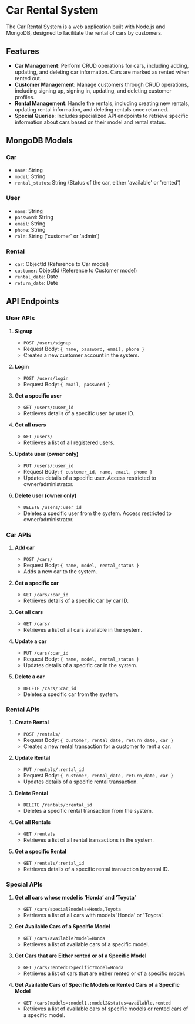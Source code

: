 # Car Rental System

The Car Rental System is a web application built with Node.js and MongoDB, designed to facilitate the rental of cars by customers.

## Features

- **Car Management**: Perform CRUD operations for cars, including adding, updating, and deleting car information. Cars are marked as rented when rented out.
- **Customer Management**: Manage customers through CRUD operations, including signing up, signing in, updating, and deleting customer profiles.
- **Rental Management**: Handle the rentals, including creating new rentals, updating rental information, and deleting rentals once returned.
- **Special Queries**: Includes specialized API endpoints to retrieve specific information about cars based on their model and rental status.

## MongoDB Models

### Car
- `name`: String 
- `model`: String 
- `rental_status`: String (Status of the car, either 'available' or 'rented')

### User
- `name`: String 
- `password`: String 
- `email`: String 
- `phone`: String 
- `role`: String ('customer' or 'admin')
### Rental
- `car`: ObjectId (Reference to Car model)
- `customer`: ObjectId (Reference to Customer model)
- `rental_date`: Date 
- `return_date`: Date 

## API Endpoints

### User APIs

1. **Signup**
   - `POST /users/signup`
   - Request Body: `{ name, password, email, phone }`
   - Creates a new customer account in the system.

2. **Login**
   - `POST /users/login`
   - Request Body: `{ email, password }`
    
3. **Get a specific user**
   - `GET /users/:user_id`
   - Retrieves details of a specific user by user ID.

4. **Get all users**
   - `GET /users/`
   - Retrieves a list of all registered users.

5. **Update user (owner only)**
   - `PUT /users/:user_id`
   - Request Body: `{ customer_id, name, email, phone }`
   - Updates details of a specific user. Access restricted to owner/administrator.

6. **Delete user (owner only)**
   - `DELETE /users/:user_id`
   - Deletes a specific user from the system. Access restricted to owner/administrator.

### Car APIs

1. **Add car**
   - `POST /cars/`
   - Request Body: `{ name, model, rental_status }`
   - Adds a new car to the system.

2. **Get a specific car**
   - `GET /cars/:car_id`
   - Retrieves details of a specific car by car ID.

3. **Get all cars**
   - `GET /cars/`
   - Retrieves a list of all cars available in the system.

4. **Update a car**
   - `PUT /cars/:car_id`
   - Request Body: `{ name, model, rental_status }`
   - Updates details of a specific car in the system.

5. **Delete a car**
   - `DELETE /cars/:car_id`
   - Deletes a specific car from the system.

### Rental APIs

1. **Create Rental**
   - `POST /rentals/`
   - Request Body: `{ customer, rental_date, return_date, car }`
   - Creates a new rental transaction for a customer to rent a car.

2. **Update Rental**
   - `PUT /rentals/:rental_id`
   - Request Body: `{ customer, rental_date, return_date, car }`
   - Updates details of a specific rental transaction.

3. **Delete Rental**
   - `DELETE /rentals/:rental_id`
   - Deletes a specific rental transaction from the system.

4. **Get all Rentals**
   - `GET /rentals`
   - Retrieves a list of all rental transactions in the system.

5. **Get a specific Rental**
   - `GET /rentals/:rental_id`
   - Retrieves details of a specific rental transaction by rental ID.

### Special APIs

1. **Get all cars whose model is ‘Honda’ and ‘Toyota’**
   - `GET /cars/special?models=Honda,Toyota`
   - Retrieves a list of all cars with models 'Honda' or 'Toyota'.

2. **Get Available Cars of a Specific Model**
   - `GET /cars/available?model=Honda`
   - Retrieves a list of available cars of a specific model.

3. **Get Cars that are Either rented or of a Specific Model**
   - `GET /cars/rentedOrSpecific?model=Honda`
   - Retrieves a list of cars that are either rented or of a specific model.

4. **Get Available Cars of Specific Models or Rented Cars of a Specific Model**
   - `GET /cars?models=:model1,:model2&status=available,rented`
   - Retrieves a list of available cars of specific models or rented cars of a specific model.
  
